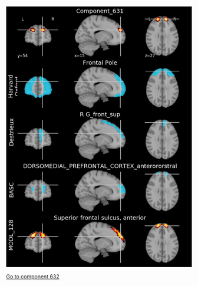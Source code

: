 


![631](preliminary/631.jpg "Component 631")

[Go to component 632](https://parietal-inria.github.io/MODL_atlas/1024/632 "Component 632")
